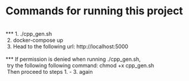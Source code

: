 <h1>Commands for running this project</h1><br>
*** 1. ./cpp_gen.sh<br>
&nbsp;2. docker-compose up<br>
&nbsp;3. Head to the following url: http://localhost:5000<br>
<br>
*** If permission is denied when running ./cpp_gen.sh,<br> 
&nbsp;try the following following command: chmod +x cpp_gen.sh<br>
&nbsp;Then proceed to steps 1. - 3. again
